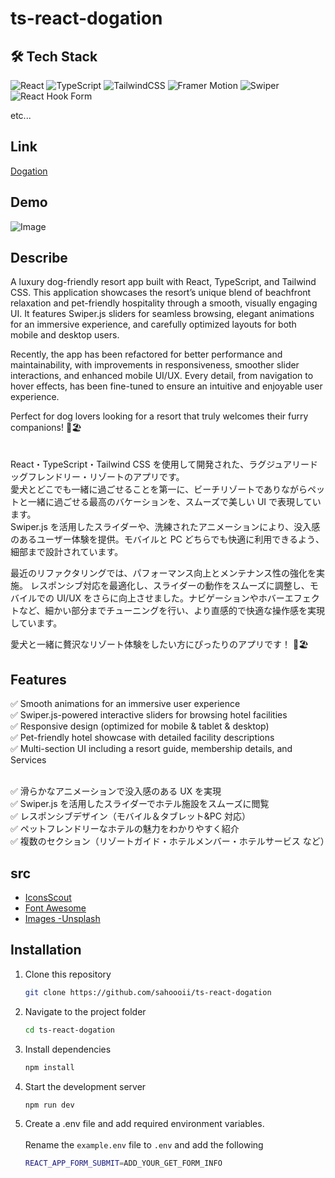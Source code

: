 # ts-react-dogation

## 🛠 Tech Stack

![React](https://img.shields.io/badge/React@18.2.0-20232A?style=for-the-badge&logo=react&logoColor=61DAFB)
![TypeScript](https://img.shields.io/badge/TypeScript@4.9.3-3178C6?style=for-the-badge&logo=typescript&logoColor=white)
![TailwindCSS](https://img.shields.io/badge/TailwindCSS@3.3.1-06B6D4?style=for-the-badge&logo=tailwindcss&logoColor=white)
![Framer Motion](https://img.shields.io/badge/Framer_Motion@10.10.0-0055ff?style=for-the-badge&logo=framer&logoColor=white)
![Swiper](https://img.shields.io/badge/Swiper@8.4.7-0055ff?style=for-the-badge&logo=swiper&logoColor=white)
![React Hook Form](https://img.shields.io/badge/React_Hook_Form@7.43.9-EC5990?style=for-the-badge&logo=reacthookform&logoColor=white)

<p>etc...</p>

## Link

[Dogation](https://dogation.onrender.com)

## Demo

![Image](https://github.com/user-attachments/assets/dd50c07f-bb36-40d6-8cbd-ff3a814421b7)

## Describe

A luxury dog-friendly resort app built with React, TypeScript, and Tailwind CSS. This application showcases the resort’s unique blend of beachfront relaxation and pet-friendly hospitality through a smooth, visually engaging UI. It features Swiper.js sliders for seamless browsing, elegant animations for an immersive experience, and carefully optimized layouts for both mobile and desktop users.

Recently, the app has been refactored for better performance and maintainability, with improvements in responsiveness, smoother slider interactions, and enhanced mobile UI/UX. Every detail, from navigation to hover effects, has been fine-tuned to ensure an intuitive and enjoyable user experience.

Perfect for dog lovers looking for a resort that truly welcomes their furry companions! 🐶🏖️
<br />
<br />
<br />
React・TypeScript・Tailwind CSS を使用して開発された、ラグジュアリードッグフレンドリー・リゾートのアプリです。<br />
愛犬とどこでも一緒に過ごせることを第一に、ビーチリゾートでありながらペットと一緒に過ごせる最高のバケーションを、スムーズで美しい UI で表現しています。<br />
Swiper.js を活用したスライダーや、洗練されたアニメーションにより、没入感のあるユーザー体験を提供。モバイルと PC どちらでも快適に利用できるよう、細部まで設計されています。

最近のリファクタリングでは、パフォーマンス向上とメンテナンス性の強化を実施。
レスポンシブ対応を最適化し、スライダーの動作をスムーズに調整し、モバイルでの UI/UX をさらに向上させました。ナビゲーションやホバーエフェクトなど、細かい部分までチューニングを行い、より直感的で快適な操作感を実現しています。

愛犬と一緒に贅沢なリゾート体験をしたい方にぴったりのアプリです！ 🐶🏖️

## Features

✅ Smooth animations for an immersive user experience
<br />
✅ Swiper.js-powered interactive sliders for browsing hotel facilities
<br />
✅ Responsive design (optimized for mobile & tablet & desktop)<br />
✅ Pet-friendly hotel showcase with detailed facility descriptions
<br />
✅ Multi-section UI including a resort guide, membership details, and Services
<br />
<br />

✅ 滑らかなアニメーションで没入感のある UX を実現
<br />
✅ Swiper.js を活用したスライダーでホテル施設をスムーズに閲覧
<br />
✅ レスポンシブデザイン（モバイル＆タブレット&PC 対応）
<br />
✅ ペットフレンドリーなホテルの魅力をわかりやすく紹介
<br />
✅ 複数のセクション（リゾートガイド・ホテルメンバー・ホテルサービス など）

## src

- [IconsScout](https://iconscout.com/all-assets/dog?price=free)
- [Font Awesome](https://fontawesome.com/)
- [Images -Unsplash](https://unsplash.com/ja/s/%E5%86%99%E7%9C%9F/dog)

## Installation

1. Clone this repository

   ```bash
   git clone https://github.com/sahoooii/ts-react-dogation
   ```

2. Navigate to the project folder
   ```bash
   cd ts-react-dogation
   ```
3. Install dependencies
   ```bash
   npm install
   ```
4. Start the development server
   ```bash
   npm run dev
   ```
5. Create a .env file and add required environment variables.<br /><br >
   Rename the `example.env` file to `.env` and add the following

   ```bash
   REACT_APP_FORM_SUBMIT=ADD_YOUR_GET_FORM_INFO
   ```

